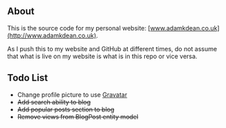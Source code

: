 ## About
This is the source code for my personal website: [www.adamkdean.co.uk](http://www.adamkdean.co.uk).

As I push this to my website and GitHub at different times, do not assume that what is live on my website is what is in this repo or vice versa.

## Todo List

- Change profile picture to use [Gravatar](https://secure.gravatar.com/site/implement/)
- <del>Add search ability to blog</del>
- <del>Add popular posts section to blog</del>
- <del>Remove views from BlogPost entity model</del>